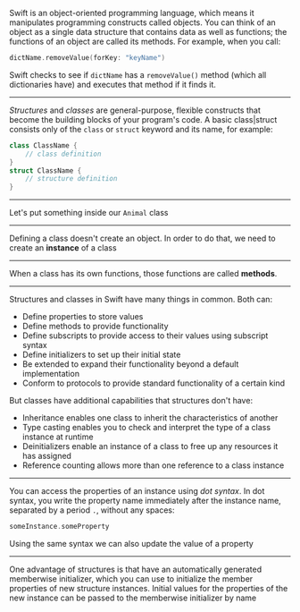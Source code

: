 Swift is an object-oriented programming language, which means it manipulates programming constructs called objects.
You can think of an object as a single data structure that contains data as well as functions; the functions of an object are called its methods.
For example, when you call:
```swift
dictName.removeValue(forKey: "keyName")
```
Swift checks to see if `dictName` has a `removeValue()` method (which all dictionaries have) and executes that method if it finds it.

---

_Structures_ and _classes_ are general-purpose, flexible constructs that become the building blocks of your program's code.
A basic class|struct consists only of the `class` or `struct` keyword and its name, for example:
```swift
class ClassName {
    // class definition
}
struct ClassName {
    // structure definition
}
```

---

Let's put something inside our `Animal` class

---

Defining a class doesn't create an object.
In order to do that, we need to create an __instance__ of a class

---

When a class has its own functions, those functions are called __methods__.

---

Structures and classes in Swift have many things in common. Both can:
- Define properties to store values
- Define methods to provide functionality
- Define subscripts to provide access to their values using subscript syntax
- Define initializers to set up their initial state
- Be extended to expand their functionality beyond a default implementation
- Conform to protocols to provide standard functionality of a certain kind

But classes have additional capabilities that structures don't have:
- Inheritance enables one class to inherit the characteristics of another
- Type casting enables you to check and interpret the type of a class instance at runtime
- Deinitializers enable an instance of a class to free up any resources it has assigned
- Reference counting allows more than one reference to a class instance

---

You can access the properties of an instance using _dot syntax_.
In dot syntax, you write the property name immediately after the instance name, separated by a period `.`, without any spaces:
```swift
someInstance.someProperty
```
Using the same syntax we can also update the value of a property

---

One advantage of structures is that have an automatically generated memberwise initializer, which you can use to initialize the member properties of new structure instances.
Initial values for the properties of the new instance can be passed to the memberwise initializer by name
